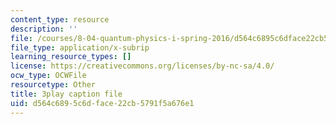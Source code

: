 ```yaml
---
content_type: resource
description: ''
file: /courses/8-04-quantum-physics-i-spring-2016/d564c6895c6dface22cb5791f5a676e1_3VXLIF2DpHI.srt
file_type: application/x-subrip
learning_resource_types: []
license: https://creativecommons.org/licenses/by-nc-sa/4.0/
ocw_type: OCWFile
resourcetype: Other
title: 3play caption file
uid: d564c689-5c6d-face-22cb-5791f5a676e1
---
```

